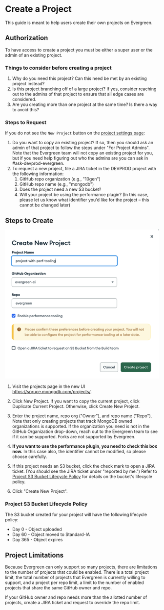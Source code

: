 # Create a Project

This guide is meant to help users create their own projects on Evergreen. 

## Authorization

To have access to create a project you must be either a super user or the admin of an existing project.

### Things to consider before creating a project
1. Why do you need this project? Can this need be met by an existing project instead? 
2. Is this project branching off of a large project? If yes, consider reaching out to the admins of that project to ensure that all edge cases are considered. 
3. Are you creating more than one project at the same time? Is there a way to avoid this? 

### Steps to Request

If you do not see the `New Project` button on the [project settings page](https://spruce.mongodb.com/project/YourProject/settings/general):
1. Do you want to copy an existing project? If so, then you should ask an admin of that project to follow the steps under "For Project Admins". Note that the Evergreen team will not copy an existing project for you, but if you need help figuring out who the admins are you can ask in #ask-devprod-evergreen. 
2. To request a new project, file a JIRA ticket in the DEVPROD project with the following information:
   1. GitHub repo organization (e.g., "10gen")
   2. GitHub repo name (e.g., "mongodb")
   3. Does the project need a new S3 bucket? 
   4. Will your project be using the performance plugin? (In this case, please let us know what identifier you'd like for the project – this cannot be changed later)

## Steps to Create

![create_project_modal.png](../images/create_project_modal.png)
1. Visit the projects page in the new UI https://spruce.mongodb.com/projects/.
2. Click New Project. If you want to copy the current project, click Duplicate Current Project. Otherwise, click Create New Project.
3. Enter the project name, repo org ("Owner"), and repo name ("Repo"). Note that only creating projects that track MongoDB owned organizations is supported. If the organization you need is not in the GitHub Organization drop-down, reach out to the Evergreen team to see if it can be supported. Forks are not supported by Evergreen. 
4. **If you want to use the performance plugin, you need to check this box now.** In this case also, the identifier cannot be modified, so please choose carefully.
5. If this project needs an S3 bucket, click the check mark to open a JIRA ticket. (You should see the JIRA ticket under "reported by me.") Refer to [Project S3 Bucket Lifecycle Policy](#project_s3_bucket_lifecycle_policy) for details on the bucket's lifecycle policy.

6. Click "Create New Project".

### Project S3 Bucket Lifecycle Policy

The S3 bucket created for your project will have the following lifecycle policy:

* Day 0 - Object uploaded
* Day 60 - Object moved to Standard-IA
* Day 365 - Object expires

## Project Limitations

Because Evergreen can only support so many projects, there are limitations to the number of projects that could be enabled. 
There is a total project limit, the total number of projects that Evergreen is currently willing to support, 
and a project per repo limit, a limit to the number of enabled projects that share the same GitHub owner and repo. 

If your GitHub owner and repo needs more than the allotted number of projects, create a JIRA ticket and request to override the repo limit.